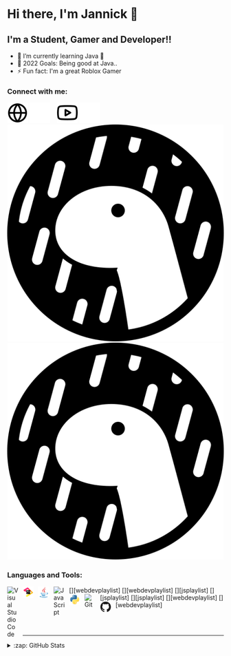 # Hi there, I'm Jannick 👋 

## I'm a Student, Gamer and Developer!!

- 🌱 I’m currently learning Java 🤣
- 🥅 2022 Goals: Being good at Java..
- ⚡ Fun fact: I'm a great Roblox Gamer

### Connect with me:

[![website](./img/globe-light.svg)](https://discord.gg/mEGubefSZe)
[![website](./img/globe-dark.svg)](https://discord.gg/mEGubefSZe)
&nbsp;&nbsp;
[![website](./img/youtube-light.svg)](https://www.youtube.com/channel/UC6aMBgQPPrwVYP9iJDu57Nw)
[![website](./img/youtube-dark.svg)](https://www.youtube.com/channel/UC6aMBgQPPrwVYP9iJDu57Nw)
&nbsp;&nbsp;
[![website](./img/deno-light.svg)](https://www.twitch.tv/jannick_05)
[![website](./img/deno-light.svg)](https://www.twitch.tv/jannick_05)

### Languages and Tools:

[<img align="left" alt="Visual Studio Code" width="26px" src="https://cdn.jsdelivr.net/gh/devicons/devicon/icons/vscode/vscode-original.svg" style="padding-right:10px;" />][webdevplaylist]
[<img align="left" alt="Jet Brains" width="26px" src="https://github.com/devicons/devicon/blob/v2.15.1/icons/jetbrains/jetbrains-original.svg" style="padding-right:10px;" />][webdevplaylist]
[<img align="left" alt="Java" width="26px" src="https://github.com/devicons/devicon/blob/v2.15.1/icons/java/java-original.svg" style="padding-right:10px;" />][jsplaylist]
[<img align="left" alt="JavaScript" width="26px" src="https://cdn.jsdelivr.net/gh/devicons/devicon/icons/javascript/javascript-original.svg" style="padding-right:10px;" />][jsplaylist]
[<img align="left" alt="Python" width="26px" src="https://github.com/devicons/devicon/blob/v2.15.1/icons/python/python-original.svg" style="padding-right:10px;" />][jsplaylist]
[<img align="left" alt="Git" width="26px" src="https://cdn.jsdelivr.net/gh/devicons/devicon/icons/git/git-original.svg" style="padding-right:10px;" />][webdevplaylist]
[<img align="left" alt="GitHub" width="26px" src="https://github.com/devicons/devicon/blob/v2.15.1/icons/github/github-original.svg" style="padding-right:10px;" />][webdevplaylist]

<br />
<br />

---

<details>
  <summary>:zap: GitHub Stats</summary>

  <img align="left" alt="codeSTACKr's GitHub Stats" src="https://github-readme-stats.vercel.app/api?username=Jannick05&show_icons=true&hide_border=false&title_color=ff652f&icon_color=FFE400&bg_color=09131B&text_color=ffffff&border_color=0c1a25" />

</details>

[website]: https://codeSTACKr.com
